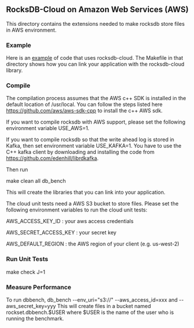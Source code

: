 ## RocksDB-Cloud on Amazon Web Services (AWS)

This directory contains the extensions needed to make rocksdb store
files in AWS environment.

### Example
Here is an [example](https://github.com/rockset/rocksdb-cloud/blob/master/cloud/examples/cloud_durable_example.cc)  of code that uses rocksdb-cloud. The Makefile in that directory shows how you can link your application with the rocksdb-cloud library.

### Compile
The compilation process assumes that the AWS c++ SDK is installed in
the default location of /usr/local. You can follow the steps listed
here https://github.com/aws/aws-sdk-cpp to install the c++ AWS sdk.

If you want to compile rocksdb with AWS support, please set the following
environment variable USE_AWS=1. 

If you want to compile rocksdb so that the write ahead log is stored
in Kafka, then set environment variable USE_KAFKA=1. You have to use
the C++ kafka client by downloading and installing the code from
https://github.com/edenhill/librdkafka.

Then run

   make clean all db_bench

This will create the libraries that you can link into your application.

The cloud unit tests need a AWS S3 bucket to store files. Please set the
following environment variables to run the cloud unit tests:

AWS_ACCESS_KEY_ID     : your aws access credentials

AWS_SECRET_ACCESS_KEY : your secret key

AWS_DEFAULT_REGION : the AWS region of your client (e.g. us-west-2)

### Run Unit Tests

make check J=1

### Measure Performance
To run dbbench,
   db_bench --env_uri="s3://" --aws_access_id=xxx and --aws_secret_key=yyy
This will create files in a bucket named rockset.dbbench.$USER where $USER is the name of the user who is running the benchmark.



